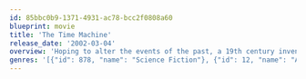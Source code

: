 ```yaml
---
id: 85bbc0b9-1371-4931-ac78-bcc2f0808a60
blueprint: movie
title: 'The Time Machine'
release_date: '2002-03-04'
overview: 'Hoping to alter the events of the past, a 19th century inventor instead travels 800,000 years into the future, where he finds humankind divided into two warring races.'
genres: '[{"id": 878, "name": "Science Fiction"}, {"id": 12, "name": "Adventure"}, {"id": 28, "name": "Action"}]'
---
```

